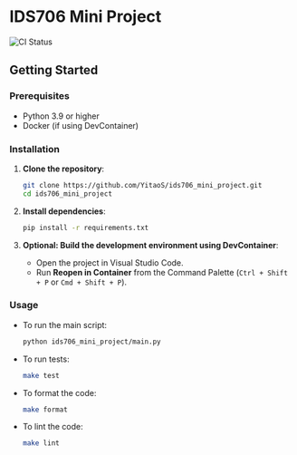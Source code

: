 # IDS706 Mini Project
![CI Status](https://github.com/YitaoS/ids706_mini_project/actions/workflows/ci.yml/badge.svg)
## Getting Started

### Prerequisites

- Python 3.9 or higher
- Docker (if using DevContainer)

### Installation

1. **Clone the repository**:
   ```bash
   git clone https://github.com/YitaoS/ids706_mini_project.git
   cd ids706_mini_project
   ```

2. **Install dependencies**:
   ```bash
   pip install -r requirements.txt
   ```

3. **Optional: Build the development environment using DevContainer**:
   - Open the project in Visual Studio Code.
   - Run **Reopen in Container** from the Command Palette (`Ctrl + Shift + P` or `Cmd + Shift + P`).

### Usage

- To run the main script:
  ```bash
  python ids706_mini_project/main.py
  ```

- To run tests:
  ```bash
  make test
  ```

- To format the code:
  ```bash
  make format
  ```

- To lint the code:
  ```bash
  make lint
  ```